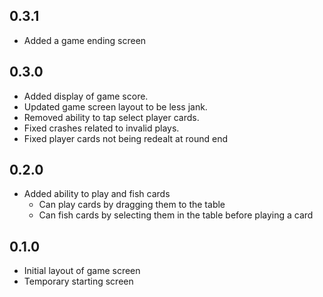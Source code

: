 ## 0.3.1

- Added a game ending screen

## 0.3.0

- Added display of game score.
- Updated game screen layout to be less jank.
- Removed ability to tap select player cards.
- Fixed crashes related to invalid plays.
- Fixed player cards not being redealt at round end

## 0.2.0

- Added ability to play and fish cards
    - Can play cards by dragging them to the table
    - Can fish cards by selecting them in the table before playing a card

## 0.1.0

- Initial layout of game screen
- Temporary starting screen